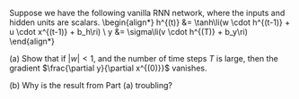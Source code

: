 <!-- from Week8 Practice exercises -->
Suppose we have the following vanilla RNN network, where the inputs and hidden units are scalars.
\begin{align*}
h^{(t)} &= \tanh\li(w \cdot h^{(t-1)} + u \cdot x^{(t-1)} + b_h\ri) \\
y &= \sigma\li(v \cdot h^{(T)} + b_y\ri)
\end{align*}

(a) Show that if $|w| < 1$, and the number of time steps $T$ is large, then the gradient $\frac{\partial y}{\partial x^{(0)}}$ vanishes.

(b) Why is the result from Part (a) troubling?